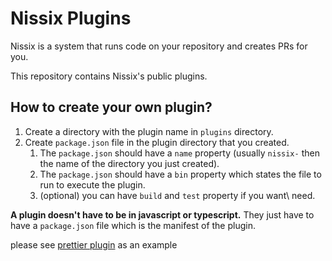 # Nissix Plugins

Nissix is a system that runs code on your repository and creates PRs for you.

This repository contains Nissix's public plugins.

## How to create your own plugin?

1. Create a directory with the plugin name in `plugins` directory.
2. Create `package.json` file in the plugin directory that you created.
    1. The `package.json` should have a `name` property (usually `nissix-` then the name of the directory you just created).
    2. The `package.json` should have a `bin` property which states the file to run to execute the plugin.
    3. (optional) you can have `build` and `test` property if you want\ need.


**A plugin doesn't have to be in javascript or typescript.**
They just have to have a `package.json` file which is the manifest of the plugin.

please see [prettier plugin](plugins/prettier) as an example
